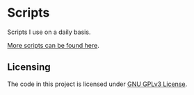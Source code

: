 # Scripts

Scripts I use on a daily basis.

[More scripts can be found here](https://git.chasehall.net/NebulaHost/Scripts).

## Licensing

The code in this project is licensed under [GNU GPLv3 License](https://choosealicense.com/licenses/gpl-3.0/).